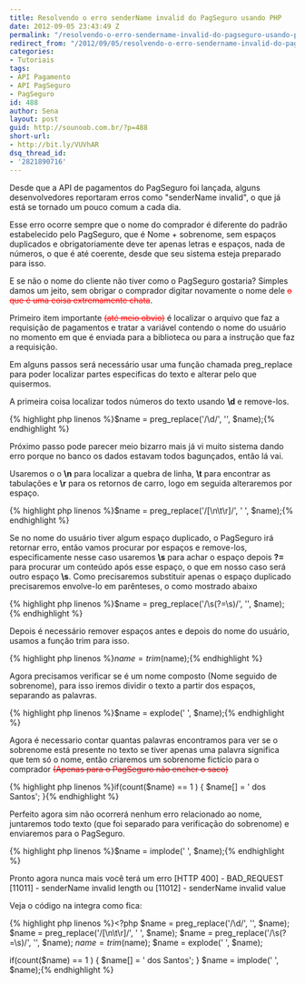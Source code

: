 ```yaml
---
title: Resolvendo o erro senderName invalid do PagSeguro usando PHP
date: 2012-09-05 23:43:49 Z
permalink: "/resolvendo-o-erro-sendername-invalid-do-pagseguro-usando-php/"
redirect_from: "/2012/09/05/resolvendo-o-erro-sendername-invalid-do-pagseguro-usando-php/"
categories:
- Tutoriais
tags:
- API Pagamento
- API PagSeguro
- PagSeguro
id: 488
author: Sena
layout: post
guid: http://sounoob.com.br/?p=488
short-url:
- http://bit.ly/VUVhAR
dsq_thread_id:
- '2821890716'
---
```


Desde que a API de pagamentos do PagSeguro foi lançada, alguns desenvolvedores reportaram erros como "senderName invalid", o que já está se tornado um pouco comum a cada dia.

Esse erro ocorre sempre que o nome do comprador é diferente do padrão estabelecido pelo PagSeguro, que é Nome + sobrenome, sem espaços duplicados e obrigatoriamente deve ter apenas letras e espaços, nada de números, o que é até coerente, desde que seu sistema esteja preparado para isso.

E se não o nome do cliente não tiver como o PagSeguro gostaria? Simples damos um jeito, sem obrigar o comprador digitar novamente o nome dele <del style="color: #ff0000;">o que é uma coisa extremamente chata</del>.<!--more-->

Primeiro item importante <del style="color: #ff0000;">(até meio obvio)</del> é localizar o arquivo que faz a requisição de pagamentos e tratar a variável contendo o nome do usuário no momento em que é enviada para a biblioteca ou para a instrução que faz a requisição.

Em alguns passos será necessário usar uma função chamada preg_replace para poder localizar partes especificas do texto e alterar pelo que quisermos.

A primeira coisa localizar todos números do texto usando **\d** e remove-los.

{% highlight php linenos %}$name = preg_replace('/\d/', '', $name);{% endhighlight %} 

Próximo passo pode parecer meio bizarro mais já vi muito sistema dando erro porque no banco os dados estavam todos bagunçados, então lá vai.
  
Usaremos o o **\n** para localizar a quebra de linha, **\t** para encontrar as tabulações e **\r** para os retornos de carro, logo em seguida alteraremos por espaço.

{% highlight php linenos %}$name = preg_replace('/[\n\t\r]/', ' ', $name);{% endhighlight %} 

Se no nome do usuário tiver algum espaço duplicado, o PagSeguro irá retornar erro, então vamos procurar por espaços e remove-los, especificamente nesse caso usaremos **\s** para achar o espaço depois **?=** para procurar um conteúdo após esse espaço, o que em nosso caso será outro espaço **\s**. Como precisaremos substituir apenas o espaço duplicado precisaremos envolve-lo em parênteses, o como mostrado abaixo

{% highlight php linenos %}$name = preg_replace('/\s(?=\s)/', '', $name);{% endhighlight %} 

Depois é necessário remover espaços antes e depois do nome do usuário, usamos a função trim para isso.

{% highlight php linenos %}$name = trim($name);{% endhighlight %} 

Agora precisamos verificar se é um nome composto (Nome seguido de sobrenome), para isso iremos dividir o texto a partir dos espaços, separando as palavras.

{% highlight php linenos %}$name = explode(' ', $name);{% endhighlight %} 

Agora é necessario contar quantas palavras encontramos para ver se o sobrenome está presente no texto se tiver apenas uma palavra significa que tem só o nome, então criaremos um sobrenome fictício para o comprador <del><span style="color: #ff0000;">(Apenas para o PagSeguro não encher o saco)</span></del>

{% highlight php linenos %}if(count($name) == 1 ) {
    $name[] = ' dos Santos';
}{% endhighlight %} 

Perfeito agora sim não ocorrerá nenhum erro relacionado ao nome, juntaremos todo texto (que foi separado para verificação do sobrenome) e enviaremos para o PagSeguro.

{% highlight php linenos %}$name = implode(' ', $name);{% endhighlight %} 

Pronto agora nunca mais você terá um erro [HTTP 400] - BAD_REQUEST [11011] - senderName invalid length ou [11012] - senderName invalid value

Veja o código na integra como fica:

{% highlight php linenos %}<?php
$name = preg_replace('/\d/', '', $name);
$name = preg_replace('/[\n\t\r]/', ' ', $name);
$name = preg_replace('/\s(?=\s)/', '', $name);
$name = trim($name);
$name = explode(' ', $name);
 
if(count($name) == 1 ) {
    $name[] = ' dos Santos';
}
$name = implode(' ', $name);{% endhighlight %} 